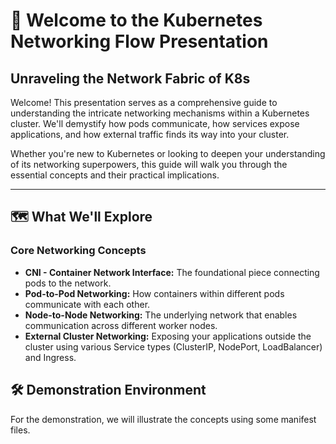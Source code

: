 # 🚀 Welcome to the Kubernetes Networking Flow Presentation

## Unraveling the Network Fabric of K8s

Welcome! This presentation serves as a comprehensive guide to understanding the intricate networking mechanisms within a Kubernetes cluster. We'll demystify how pods communicate, how services expose applications, and how external traffic finds its way into your cluster.

Whether you're new to Kubernetes or looking to deepen your understanding of its networking superpowers, this guide will walk you through the essential concepts and their practical implications.

---

## 🗺️ What We'll Explore

### Core Networking Concepts
* **CNI - Container Network Interface:** The foundational piece connecting pods to the network.
* **Pod-to-Pod Networking:** How containers within different pods communicate with each other.
* **Node-to-Node Networking:** The underlying network that enables communication across different worker nodes.
* **External Cluster Networking:** Exposing your applications outside the cluster using various Service types (ClusterIP, NodePort, LoadBalancer) and Ingress.

## 🛠️ Demonstration Environment

For the demonstration, we will illustrate the concepts using some manifest files.
